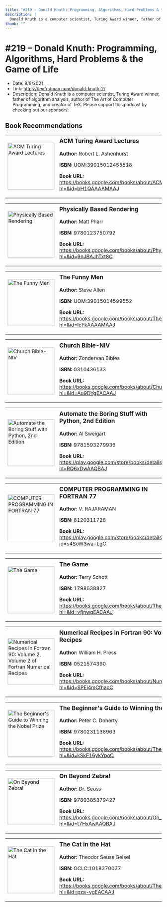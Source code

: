 ```yaml
---
title: "#219 – Donald Knuth: Programming, Algorithms, Hard Problems & the Game of Life"
description: |
  Donald Knuth is a computer scientist, Turing Award winner, father of algorithm analysis, author of The Art of Computer Programming, and creator of TeX. Please support this podcast by checking out our sponsors:"
thumb: ""
---
```


# #219 – Donald Knuth: Programming, Algorithms, Hard Problems & the Game of Life

  - Date: 9/9/2021
  - Link: https://lexfridman.com/donald-knuth-2/
  - Description: Donald Knuth is a computer scientist, Turing Award winner, father of algorithm analysis, author of The Art of Computer Programming, and creator of TeX. Please support this podcast by checking out our sponsors:

## Book Recommendations

<table style="border: none;"><tr style="border: none;"><td style="border: none;"><img src="http://books.google.com/books/content?id=bH1QAAAAMAAJ&printsec=frontcover&img=1&zoom=1&source=gbs_api" alt="ACM Turing Award Lectures" width="150" style="vertical-align: top;"></td><td style="border: none; vertical-align: top;"><h3 style='margin-top: 5'>ACM Turing Award Lectures</h3><p><strong>Author:</strong> Robert L. Ashenhurst</p><p><strong>ISBN:</strong> UOM:39015012455518</p><p><strong>Book URL:</strong> <a href="https://books.google.com/books/about/ACM_Turing_Award_Lectures.html?hl=&id=bH1QAAAAMAAJ">https://books.google.com/books/about/ACM_Turing_Award_Lectures.html?hl=&id=bH1QAAAAMAAJ</a></p></td></tr></table>
<table style="border: none;"><tr style="border: none;"><td style="border: none;"><img src="http://books.google.com/books/content?id=9nJBAJhTxt8C&printsec=frontcover&img=1&zoom=1&edge=curl&source=gbs_api" alt="Physically Based Rendering" width="150" style="vertical-align: top;"></td><td style="border: none; vertical-align: top;"><h3 style='margin-top: 5'>Physically Based Rendering</h3><p><strong>Author:</strong> Matt Pharr</p><p><strong>ISBN:</strong> 9780123750792</p><p><strong>Book URL:</strong> <a href="https://books.google.com/books/about/Physically_Based_Rendering.html?hl=&id=9nJBAJhTxt8C">https://books.google.com/books/about/Physically_Based_Rendering.html?hl=&id=9nJBAJhTxt8C</a></p></td></tr></table>
<table style="border: none;"><tr style="border: none;"><td style="border: none;"><img src="http://books.google.com/books/content?id=IcFkAAAAMAAJ&printsec=frontcover&img=1&zoom=1&source=gbs_api" alt="The Funny Men" width="150" style="vertical-align: top;"></td><td style="border: none; vertical-align: top;"><h3 style='margin-top: 5'>The Funny Men</h3><p><strong>Author:</strong> Steve Allen</p><p><strong>ISBN:</strong> UOM:39015014599552</p><p><strong>Book URL:</strong> <a href="https://books.google.com/books/about/The_Funny_Men.html?hl=&id=IcFkAAAAMAAJ">https://books.google.com/books/about/The_Funny_Men.html?hl=&id=IcFkAAAAMAAJ</a></p></td></tr></table>
<table style="border: none;"><tr style="border: none;"><td style="border: none;"><img src="http://books.google.com/books/content?id=Au9DYgEACAAJ&printsec=frontcover&img=1&zoom=1&source=gbs_api" alt="Church Bible-NIV" width="150" style="vertical-align: top;"></td><td style="border: none; vertical-align: top;"><h3 style='margin-top: 5'>Church Bible-NIV</h3><p><strong>Author:</strong> Zondervan Bibles</p><p><strong>ISBN:</strong> 0310436133</p><p><strong>Book URL:</strong> <a href="https://books.google.com/books/about/Church_Bible_NIV.html?hl=&id=Au9DYgEACAAJ">https://books.google.com/books/about/Church_Bible_NIV.html?hl=&id=Au9DYgEACAAJ</a></p></td></tr></table>
<table style="border: none;"><tr style="border: none;"><td style="border: none;"><img src="http://books.google.com/books/content?id=RQ6xDwAAQBAJ&printsec=frontcover&img=1&zoom=1&edge=curl&source=gbs_api" alt="Automate the Boring Stuff with Python, 2nd Edition" width="150" style="vertical-align: top;"></td><td style="border: none; vertical-align: top;"><h3 style='margin-top: 5'>Automate the Boring Stuff with Python, 2nd Edition</h3><p><strong>Author:</strong> Al Sweigart</p><p><strong>ISBN:</strong> 9781593279936</p><p><strong>Book URL:</strong> <a href="https://play.google.com/store/books/details?id=RQ6xDwAAQBAJ">https://play.google.com/store/books/details?id=RQ6xDwAAQBAJ</a></p></td></tr></table>
<table style="border: none;"><tr style="border: none;"><td style="border: none;"><img src="http://books.google.com/books/content?id=s4SoW3wa-LgC&printsec=frontcover&img=1&zoom=1&edge=curl&source=gbs_api" alt="COMPUTER PROGRAMMING IN FORTRAN 77" width="150" style="vertical-align: top;"></td><td style="border: none; vertical-align: top;"><h3 style='margin-top: 5'>COMPUTER PROGRAMMING IN FORTRAN 77</h3><p><strong>Author:</strong> V. RAJARAMAN</p><p><strong>ISBN:</strong> 8120311728</p><p><strong>Book URL:</strong> <a href="https://play.google.com/store/books/details?id=s4SoW3wa-LgC">https://play.google.com/store/books/details?id=s4SoW3wa-LgC</a></p></td></tr></table>
<table style="border: none;"><tr style="border: none;"><td style="border: none;"><img src="http://books.google.com/books/content?id=vfjnwgEACAAJ&printsec=frontcover&img=1&zoom=1&source=gbs_api" alt="The Game" width="150" style="vertical-align: top;"></td><td style="border: none; vertical-align: top;"><h3 style='margin-top: 5'>The Game</h3><p><strong>Author:</strong> Terry Schott</p><p><strong>ISBN:</strong> 1798638827</p><p><strong>Book URL:</strong> <a href="https://books.google.com/books/about/The_Game.html?hl=&id=vfjnwgEACAAJ">https://books.google.com/books/about/The_Game.html?hl=&id=vfjnwgEACAAJ</a></p></td></tr></table>
<table style="border: none;"><tr style="border: none;"><td style="border: none;"><img src="http://books.google.com/books/content?id=SPEi4mCfhacC&printsec=frontcover&img=1&zoom=1&edge=curl&source=gbs_api" alt="Numerical Recipes in Fortran 90: Volume 2, Volume 2 of Fortran Numerical Recipes" width="150" style="vertical-align: top;"></td><td style="border: none; vertical-align: top;"><h3 style='margin-top: 5'>Numerical Recipes in Fortran 90: Volume 2, Volume 2 of Fortran Numerical Recipes</h3><p><strong>Author:</strong> William H. Press</p><p><strong>ISBN:</strong> 0521574390</p><p><strong>Book URL:</strong> <a href="https://books.google.com/books/about/Numerical_Recipes_in_Fortran_90_Volume_2.html?hl=&id=SPEi4mCfhacC">https://books.google.com/books/about/Numerical_Recipes_in_Fortran_90_Volume_2.html?hl=&id=SPEi4mCfhacC</a></p></td></tr></table>
<table style="border: none;"><tr style="border: none;"><td style="border: none;"><img src="http://books.google.com/books/content?id=kSkF16ykYpoC&printsec=frontcover&img=1&zoom=1&edge=curl&source=gbs_api" alt="The Beginner's Guide to Winning the Nobel Prize" width="150" style="vertical-align: top;"></td><td style="border: none; vertical-align: top;"><h3 style='margin-top: 5'>The Beginner's Guide to Winning the Nobel Prize</h3><p><strong>Author:</strong> Peter C. Doherty</p><p><strong>ISBN:</strong> 9780231138963</p><p><strong>Book URL:</strong> <a href="https://books.google.com/books/about/The_Beginner_s_Guide_to_Winning_the_Nobe.html?hl=&id=kSkF16ykYpoC">https://books.google.com/books/about/The_Beginner_s_Guide_to_Winning_the_Nobe.html?hl=&id=kSkF16ykYpoC</a></p></td></tr></table>
<table style="border: none;"><tr style="border: none;"><td style="border: none;"><img src="http://books.google.com/books/content?id=t7HxAwAAQBAJ&printsec=frontcover&img=1&zoom=1&edge=curl&source=gbs_api" alt="On Beyond Zebra!" width="150" style="vertical-align: top;"></td><td style="border: none; vertical-align: top;"><h3 style='margin-top: 5'>On Beyond Zebra!</h3><p><strong>Author:</strong> Dr. Seuss</p><p><strong>ISBN:</strong> 9780385379427</p><p><strong>Book URL:</strong> <a href="https://books.google.com/books/about/On_Beyond_Zebra.html?hl=&id=t7HxAwAAQBAJ">https://books.google.com/books/about/On_Beyond_Zebra.html?hl=&id=t7HxAwAAQBAJ</a></p></td></tr></table>
<table style="border: none;"><tr style="border: none;"><td style="border: none;"><img src="None" alt="The Cat in the Hat" width="150" style="vertical-align: top;"></td><td style="border: none; vertical-align: top;"><h3 style='margin-top: 5'>The Cat in the Hat</h3><p><strong>Author:</strong> Theodor Seuss Geisel</p><p><strong>ISBN:</strong> OCLC:1018370037</p><p><strong>Book URL:</strong> <a href="https://books.google.com/books/about/The_Cat_in_the_Hat.html?hl=&id=pza-vgEACAAJ">https://books.google.com/books/about/The_Cat_in_the_Hat.html?hl=&id=pza-vgEACAAJ</a></p></td></tr></table>
